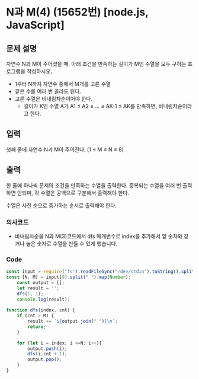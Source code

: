 # N과 M(4) (15652번) [node.js, JavaScript] 

## 문제 설명
자연수 N과 M이 주어졌을 때, 아래 조건을 만족하는 길이가 M인 수열을 모두 구하는 프로그램을 작성하시오.

- 1부터 N까지 자연수 중에서 M개를 고른 수열
- 같은 수를 여러 번 골라도 된다.
- 고른 수열은 비내림차순이어야 한다.
  - 길이가 K인 수열 A가 A1 ≤ A2 ≤ ... ≤ AK-1 ≤ AK를 만족하면, 비내림차순이라고 한다.

## 입력
첫째 줄에 자연수 N과 M이 주어진다. (1 ≤ M ≤ N ≤ 8)

## 출력
한 줄에 하나씩 문제의 조건을 만족하는 수열을 출력한다. 중복되는 수열을 여러 번 출력하면 안되며, 각 수열은 공백으로 구분해서 출력해야 한다.

수열은 사전 순으로 증가하는 순서로 출력해야 한다.

### 의사코드 
- 비내림차순을 N과 M(3)코드에서 dfs 매개변수로 index를 추가해서 앞 숫자와 같거나 높은 숫자로 수열을 만들 수 있게 했습니다.

### Code 
```js
const input = require("fs").readFileSync("/dev/stdin").toString().split("\n"); 
const [N, M] = input[0].split(" ").map(Number);
    const output = [];
    let result = '';
    dfs(1, 1);
    console.log(result);
    
function dfs(index, cnt) {
    if (cnt > M) {
        result += `${output.join(" ")}\n`;
        return;
    }

    for (let i = index; i <=N; i++){
        output.push(i);
        dfs(i,cnt + 1);
        output.pop();
    }
}
```